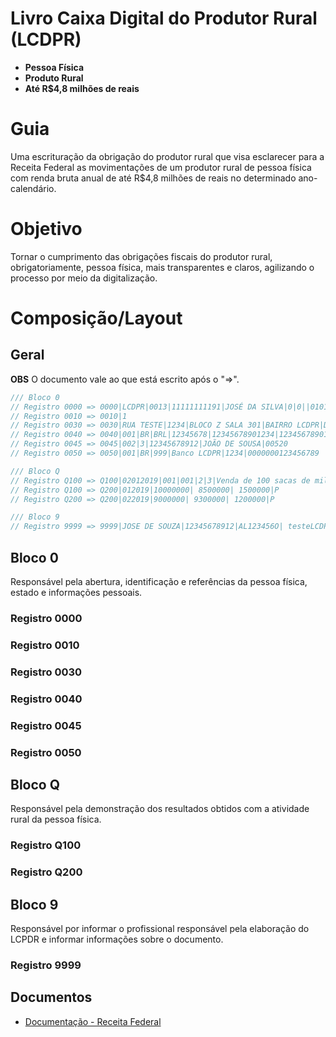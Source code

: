 # Livro Caixa Digital do Produtor Rural (LCDPR)

- **Pessoa Física**
- **Produto Rural**
- **Até R$4,8 milhões de reais**

# Guia
Uma escrituração da obrigação do produtor rural que visa esclarecer para a Receita Federal as movimentações de um produtor rural de pessoa física com renda bruta anual de até R$4,8 milhões de reais no determinado ano-calendário.

# Objetivo
Tornar o cumprimento das obrigações fiscais do produtor rural, obrigatoriamente, pessoa física, mais transparentes e claros, agilizando o processo por meio da digitalização.

# Composição/Layout

## Geral

**OBS** O documento vale ao que está escrito após o "=>".
```csharp
/// Bloco 0
// Registro 0000 => 0000|LCDPR|0013|11111111191|JOSÉ DA SILVA|0|0||01012019|31122019
// Registro 0010 => 0010|1
// Registro 0030 => 0030|RUA TESTE|1234|BLOCO Z SALA 301|BAIRRO LCDPR|DF|5300108|71000000|6133333333|testeLCDPR@LCDPR.com.br
// Registro 0040 => 0040|001|BR|BRL|12345678|12345678901234|12345678901234|Fazenda Tudo Certo|Rodovia BR 999, Km 3000|||Distrito do Meio|DF|5300108|71000000|2|05000
// Registro 0045 => 0045|002|3|12345678912|JOÃO DE SOUSA|00520
// Registro 0050 => 0050|001|BR|999|Banco LCDPR|1234|0000000123456789

/// Bloco Q
// Registro Q100 => Q100|02012019|001|001|2|3|Venda de 100 sacas de milho|12345678912|1|1000000|0|1100000|P
// Registro Q100 => Q200|012019|10000000| 8500000| 1500000|P
// Registro Q200 => Q200|022019|9000000| 9300000| 1200000|P

/// Bloco 9
// Registro 9999 => 9999|JOSE DE SOUZA|12345678912|AL123456O| testeLCDPR@LCDPR.com.br|6133333333|8007
```

## Bloco 0 
Responsável pela abertura, identificação e referências da pessoa física, estado e informações pessoais.

### Registro 0000
### Registro 0010
### Registro 0030
### Registro 0040
### Registro 0045
### Registro 0050


## Bloco Q
Responsável pela demonstração dos resultados obtidos com a atividade rural da pessoa física.

### Registro Q100
### Registro Q200


## Bloco 9
Responsável por informar o profissional responsável pela elaboração do LCPDR e informar informações sobre o documento.

### Registro 9999


## Documentos
- [Documentação - Receita Federal](https://www.gov.br/receitafederal/pt-br/assuntos/orientacao-tributaria/declaracoes-e-demonstrativos/lcdpr-livro-caixa-digital-do-produtor-rural/manual-de-preenchimento-do-lcdpr-1-3)
